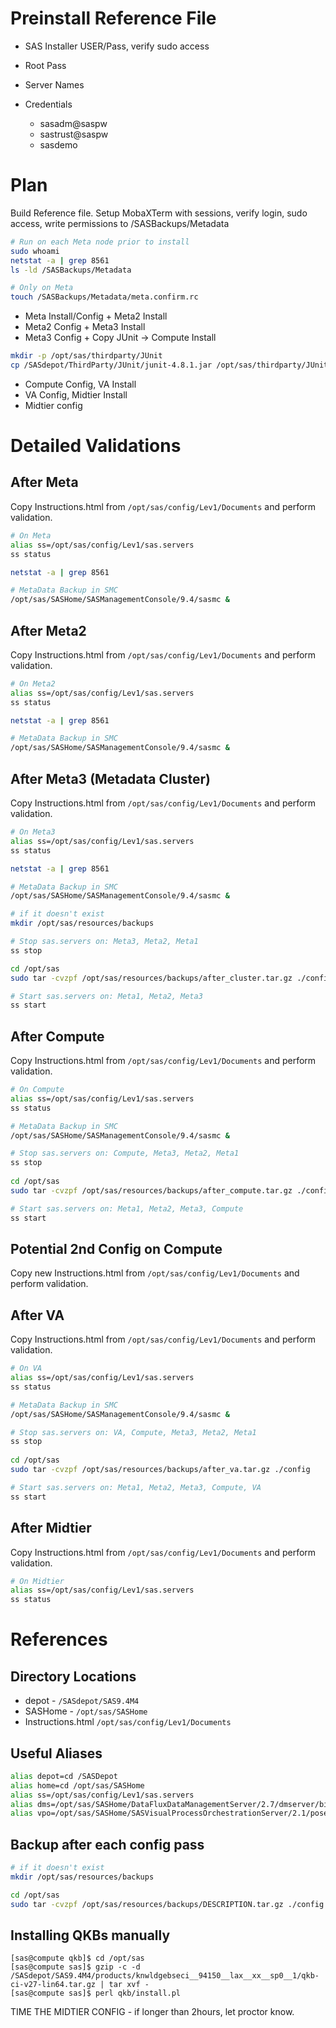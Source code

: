 # Preinstall Reference File

- SAS Installer USER/Pass, verify sudo access
- Root Pass
- Server Names

- Credentials
    - sasadm@saspw
    - sastrust@saspw
    - sasdemo

# Plan

Build Reference file.
Setup MobaXTerm with sessions, verify login, sudo access, write permissions to /SASBackups/Metadata

```sh
# Run on each Meta node prior to install
sudo whoami
netstat -a | grep 8561
ls -ld /SASBackups/Metadata

# Only on Meta
touch /SASBackups/Metadata/meta.confirm.rc
```

- Meta Install/Config + Meta2 Install
- Meta2 Config + Meta3 Install
- Meta3 Config + Copy JUnit -> Compute Install

```sh
mkdir -p /opt/sas/thirdparty/JUnit
cp /SASdepot/ThirdParty/JUnit/junit-4.8.1.jar /opt/sas/thirdparty/JUnit/
```

- Compute Config, VA Install
- VA Config, Midtier Install
- Midtier config
    


# Detailed Validations

## After Meta

Copy Instructions.html from `/opt/sas/config/Lev1/Documents` and perform validation.

```sh
# On Meta
alias ss=/opt/sas/config/Lev1/sas.servers
ss status

netstat -a | grep 8561

# MetaData Backup in SMC
/opt/sas/SASHome/SASManagementConsole/9.4/sasmc &
```

## After Meta2

Copy Instructions.html from `/opt/sas/config/Lev1/Documents` and perform validation.

```sh
# On Meta2
alias ss=/opt/sas/config/Lev1/sas.servers
ss status

netstat -a | grep 8561

# MetaData Backup in SMC
/opt/sas/SASHome/SASManagementConsole/9.4/sasmc &
```

## After Meta3 (Metadata Cluster)

Copy Instructions.html from `/opt/sas/config/Lev1/Documents` and perform validation.

```sh
# On Meta3
alias ss=/opt/sas/config/Lev1/sas.servers
ss status

netstat -a | grep 8561

# MetaData Backup in SMC
/opt/sas/SASHome/SASManagementConsole/9.4/sasmc &

# if it doesn't exist
mkdir /opt/sas/resources/backups

# Stop sas.servers on: Meta3, Meta2, Meta1
ss stop

cd /opt/sas
sudo tar -cvzpf /opt/sas/resources/backups/after_cluster.tar.gz ./config

# Start sas.servers on: Meta1, Meta2, Meta3
ss start
```

## After Compute

Copy Instructions.html from `/opt/sas/config/Lev1/Documents` and perform validation.

```sh
# On Compute
alias ss=/opt/sas/config/Lev1/sas.servers
ss status

# MetaData Backup in SMC
/opt/sas/SASHome/SASManagementConsole/9.4/sasmc &

# Stop sas.servers on: Compute, Meta3, Meta2, Meta1
ss stop
 
cd /opt/sas
sudo tar -cvzpf /opt/sas/resources/backups/after_compute.tar.gz ./config

# Start sas.servers on: Meta1, Meta2, Meta3, Compute
ss start
```

## Potential 2nd Config on Compute

Copy new Instructions.html from `/opt/sas/config/Lev1/Documents` and perform validation.

## After VA

Copy Instructions.html from `/opt/sas/config/Lev1/Documents` and perform validation.

```sh
# On VA
alias ss=/opt/sas/config/Lev1/sas.servers
ss status

# MetaData Backup in SMC
/opt/sas/SASHome/SASManagementConsole/9.4/sasmc &

# Stop sas.servers on: VA, Compute, Meta3, Meta2, Meta1
ss stop
 
cd /opt/sas
sudo tar -cvzpf /opt/sas/resources/backups/after_va.tar.gz ./config

# Start sas.servers on: Meta1, Meta2, Meta3, Compute, VA
ss start
```

## After Midtier

Copy Instructions.html from `/opt/sas/config/Lev1/Documents` and perform validation.
    
```sh
# On Midtier
alias ss=/opt/sas/config/Lev1/sas.servers
ss status
```

# References

## Directory Locations

- depot - `/SASdepot/SAS9.4M4`
- SASHome - `/opt/sas/SASHome`
- Instructions.html `/opt/sas/config/Lev1/Documents`

## Useful Aliases

```sh
alias depot=cd /SASDepot
alias home=cd /opt/sas/SASHome
alias ss=/opt/sas/config/Lev1/sas.servers
alias dms=/opt/sas/SASHome/DataFluxDataManagementServer/2.7/dmserver/bin/dmsadmin
alias vpo=/opt/sas/SASHome/SASVisualProcessOrchestrationServer/2.1/poserver/bin/dmsadmin
```

## Backup after each config pass

```sh
# if it doesn't exist
mkdir /opt/sas/resources/backups

cd /opt/sas
sudo tar -cvzpf /opt/sas/resources/backups/DESCRIPTION.tar.gz ./config
```

## Installing QKBs manually

```
[sas@compute qkb]$ cd /opt/sas
[sas@compute sas]$ gzip -c -d /SASdepot/SAS9.4M4/products/knwldgebseci__94150__lax__xx__sp0__1/qkb-ci-v27-lin64.tar.gz | tar xvf -
[sas@compute sas]$ perl qkb/install.pl
```

TIME THE MIDTIER CONFIG - if longer than 2hours, let proctor know.
